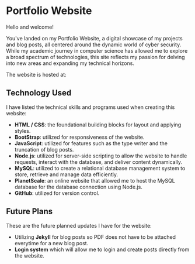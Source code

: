 # Portfolio Website

Hello and welcome!

You've landed on my Portfolio Website, a digital showcase of my projects and blog posts, all centered around the dynamic world of cyber security. While my academic journey in computer science has allowed me to explore a broad spectrum of technologies, this site reflects my passion for delving into new areas and expanding my technical horizons.

The website is hosted at: 

## Technology Used

I have listed the technical skills and programs used when creating this website:

- **HTML / CSS**: the foundational building blocks for layout and applying styles.
- **BootStrap**: utilized for responsiveness of the website.
- **JavaScript**: utilized for features such as the type writer and the truncation of blog posts.
- **Node.js**: utilized for server-side scripting to allow the website to handle requests, interact with the database, and deliver content dynamically.
- **MySQL**: utilized to create a relational database management system to store, retrieve and manage data efficiently.
- **PlanetScale**: an online website that allowed me to host the MySQL database for the database connection using Node.js.
- **GitHub**: utilized for version control.

## Future Plans

These are the future planned updates I have for the website:

- Utilizing **Jekyll** for blog posts so PDF does not have to be attached everytime for a new blog post.
- **Login system** which will allow me to login and create posts directly from the website.

